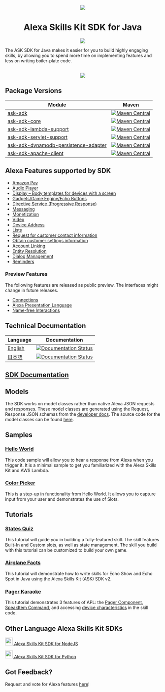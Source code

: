 <p align="center">
  <img src="https://m.media-amazon.com/images/G/01/mobile-apps/dex/avs/docs/ux/branding/mark1._TTH_.png">
  <br/>
  <h1 align="center">Alexa Skills Kit SDK for Java</h1>
  <p align="center"><a href="https://travis-ci.org/alexa/alexa-skills-kit-sdk-for-java"><img src="https://travis-ci.org/alexa/alexa-skills-kit-sdk-for-java.png?branch=2.0.x"></a></p>
</p>

The ASK SDK for Java makes it easier for you to build highly engaging skills, by allowing you to spend more time on implementing features and less on writing boiler-plate code.
<br/><br/>
<p align='center'>
<a href='https://alexa-skills-kit-sdk-for-java.readthedocs.io/en/latest/Setting-Up-The-ASK-SDK.html'><img src='https://camo.githubusercontent.com/db9b9ce26327ad3bac57ec4daf0961a382d75790/68747470733a2f2f6d2e6d656469612d616d617a6f6e2e636f6d2f696d616765732f472f30312f6d6f62696c652d617070732f6465782f616c6578612f616c6578612d736b696c6c732d6b69742f7475746f7269616c732f67656e6572616c2f627574746f6e732f627574746f6e5f6765745f737461727465642e5f5454485f2e706e67'></a>
</p>


## Package Versions
| Module       | Maven           |
| ------------- | ------------- |
|[ask-sdk](./ask-sdk)| [![Maven Central](https://img.shields.io/maven-central/v/com.amazon.alexa/ask-sdk/2.svg)](http://mvnrepository.com/artifact/com.amazon.alexa/ask-sdk)| 
|[ask-sdk-core](./ask-sdk-core)| [![Maven Central](https://img.shields.io/maven-central/v/com.amazon.alexa/ask-sdk-core/2.svg)](http://mvnrepository.com/artifact/com.amazon.alexa/ask-sdk-core)| 
|[ask-sdk-lambda-support](./ask-sdk-lambda-support)| [![Maven Central](https://img.shields.io/maven-central/v/com.amazon.alexa/ask-sdk-lambda-support/2.svg)](http://mvnrepository.com/artifact/com.amazon.alexa/ask-sdk-lambda-support)| 
|[ask-sdk-servlet-support](./ask-sdk-servlet-support)| [![Maven Central](https://img.shields.io/maven-central/v/com.amazon.alexa/ask-sdk-servlet-support/2.svg)](http://mvnrepository.com/artifact/com.amazon.alexa/ask-sdk-servlet-support)| 
|[ask-sdk-dynamodb-persistence-adapter](./ask-sdk-dynamodb-persistence-adapter)| [![Maven Central](https://img.shields.io/maven-central/v/com.amazon.alexa/ask-sdk-dynamodb-persistence-adapter/2.svg)](http://mvnrepository.com/artifact/com.amazon.alexa/ask-sdk-dynamodb-persistence-adapter)| 
|[ask-sdk-apache-client](./ask-sdk-apache-client)| [![Maven Central](https://img.shields.io/maven-central/v/com.amazon.alexa/ask-sdk-apache-client/2.svg)](http://mvnrepository.com/artifact/com.amazon.alexa/ask-sdk-apache-client)| 

## Alexa Features supported by SDK

- [Amazon Pay](https://developer.amazon.com/docs/amazon-pay/integrate-skill-with-amazon-pay.html)
- [Audio Player](https://developer.amazon.com/docs/custom-skills/audioplayer-interface-reference.html)
- [Display – Body templates for devices with a screen](https://developer.amazon.com/docs/custom-skills/create-skills-for-alexa-enabled-devices-with-a-screen.html)
- [Gadgets/Game Engine/Echo Buttons](https://developer.amazon.com/docs/custom-skills/game-engine-interface-reference.html)
- [Directive Service (Progressive Response)](https://developer.amazon.com/docs/custom-skills/send-the-user-a-progressive-response.html)
- [Messaging](https://developer.amazon.com/docs/smapi/send-a-message-request-to-a-skill.html)
- [Monetization](https://developer.amazon.com/alexa-skills-kit/make-money)
- [Video](https://developer.amazon.com/docs/custom-skills/videoapp-interface-reference.html)
- [Device Address](https://developer.amazon.com/docs/custom-skills/device-address-api.html)
- [Lists](https://developer.amazon.com/docs/custom-skills/access-the-alexa-shopping-and-to-do-lists.html#alexa-lists-access)
- [Request for customer contact information](https://developer.amazon.com/docs/smapi/alexa-settings-api-reference.html)
- [Obtain customer settings information](https://developer.amazon.com/docs/smapi/alexa-settings-api-reference.html)
- [Account Linking](https://developer.amazon.com/docs/account-linking/understand-account-linking.html)
- [Entity Resolution](https://developer.amazon.com/docs/custom-skills/define-synonyms-and-ids-for-slot-type-values-entity-resolution.html)
- [Dialog Management](https://developer.amazon.com/docs/custom-skills/dialog-interface-reference.html)
- [Reminders](https://developer.amazon.com/docs/smapi/alexa-reminders-overview.html)

### Preview Features

The following features are released as public preview. The interfaces might change in future releases.

- [Connections](https://developer.amazon.com/blogs/alexa/post/7b332b32-893e-4cad-be07-a5877efcbbb4/skill-connections-preview-now-skills-can-work-together-to-help-customers-get-more-done)
- [Alexa Presentation Language](https://developer.amazon.com/docs/alexa-presentation-language/apl-overview.html)
- [Name-free Interactions](https://developer.amazon.com/docs/custom-skills/understand-name-free-interaction-for-custom-skills.html)


## Technical Documentation

| Language | Documentation |
| -------- | ------------- |
| [English](https://alexa-skills-kit-sdk-for-java.readthedocs.io/en/latest/) | [![Documentation Status](https://readthedocs.org/projects/alexa-skills-kit-sdk-for-java/badge/?version=latest)](https://alexa-skills-kit-sdk-for-java.readthedocs.io/en/latest/?badge=latest) |
| [日本語](https://alexa-skills-kit-sdk-for-java.readthedocs.io/ja/latest) | [![Documentation Status](https://readthedocs.org/projects/ask-sdk-for-java-ja/badge/?version=latest)](https://alexa-skills-kit-sdk-for-java.readthedocs.io/ja/latest/?badge=latest) |

## [SDK Documentation](https://alexa-skills-kit-sdk-for-java.readthedocs.io/en/latest/)

## Models

The SDK works on model classes rather than native Alexa JSON requests and responses. These model classes are generated using the Request, Response JSON schemas from the [developer docs](https://developer.amazon.com/docs/custom-skills/request-and-response-json-reference.html). The source code for the model classes can be found [here](https://github.com/alexa/alexa-apis-for-java).

## Samples

### [Hello World](https://github.com/alexa/alexa-skills-kit-sdk-for-java/tree/2.0.x/samples/helloworld)
This code sample will allow you to hear a response from Alexa when you trigger it. It is a minimal sample to get you familiarized with the Alexa Skills Kit and AWS Lambda.

### [Color Picker](https://github.com/alexa/alexa-skills-kit-sdk-for-java/tree/2.0.x/samples/colorpicker)
This is a step-up in functionality from Hello World. It allows you to capture input from your user and demonstrates the use of Slots.

## Tutorials
### [States Quiz](https://github.com/alexa/skill-sample-java-quiz-game)
This tutorial will guide you in building a fully-featured skill. The skill features Built-In and Custom slots, as well as state management. The skill you build with this tutorial can be customized to build your own game.

### [Airplane Facts](https://github.com/alexa/skill-sample-java-fact)
This tutorial will demonstrate how to write skills for Echo Show and Echo Spot in Java using the Alexa Skills Kit (ASK) SDK v2.
 
### [Pager Karaoke](https://github.com/alexa-labs/skill-sample-java-pager-karaoke)
This tutorial demonstrates 3 features of APL: the [Pager Component](https://developer.amazon.com/docs/alexa-presentation-language/apl-pager.html), [SpeakItem Command](https://developer.amazon.com/docs/alexa-presentation-language/apl-commands-components.html), and accessing [device characteristics](https://developer.amazon.com/docs/alexa-presentation-language/apl-viewport-characteristics.html) in the skill code.

## Other Language Alexa Skills Kit SDKs
<a href="https://github.com/alexa/alexa-skills-kit-sdk-for-nodejs"><img src="https://github.com/konpa/devicon/blob/master/icons/nodejs/nodejs-original.svg?sanitize=true" width="25px" /> Alexa Skills Kit SDK for NodeJS</a>

<a href="https://github.com/alexa/alexa-skills-kit-sdk-for-python"><img src="https://github.com/konpa/devicon/blob/master/icons/python/python-original.svg?sanitize=true" width="25px" /> Alexa Skills Kit SDK for Python</a>

## Got Feedback?
Request and vote for Alexa features [here](https://alexa.uservoice.com/forums/906892-alexa-skills-developer-voice-and-vote/filters/top?category_id=322783)!
